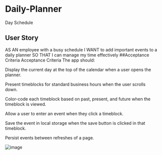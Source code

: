 # Daily-Planner
Day Schedule
## User Story 
AS AN employee with a busy schedule
I WANT to add important events to a daily planner
SO THAT I can manage my time effectively
##Acceptance Criteria
Acceptance Criteria
The app should:

Display the current day at the top of the calendar when a user opens the planner.

Present timeblocks for standard business hours when the user scrolls down.

Color-code each timeblock based on past, present, and future when the timeblock is viewed.

Allow a user to enter an event when they click a timeblock.

Save the event in local storage when the save button is clicked in that timeblock.

Persist events between refreshes of a page.

![image](https://user-images.githubusercontent.com/119163387/215338993-148f5be6-9b50-4649-b3cc-98d4904fb7be.png)
